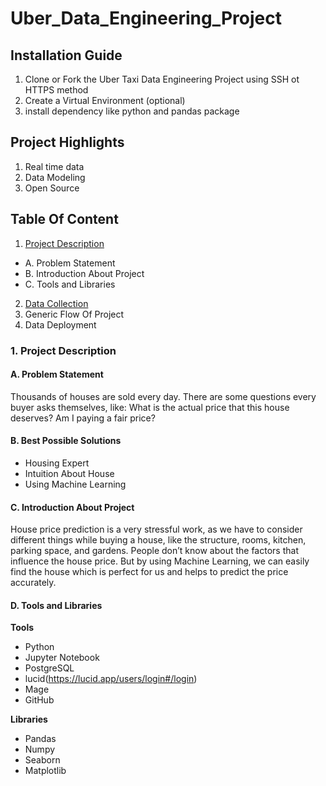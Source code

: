 # Uber_Data_Engineering_Project

## Installation Guide
1. Clone or Fork the Uber Taxi Data Engineering Project using SSH ot HTTPS method
2. Create a Virtual Environment (optional)
3. install dependency like python and pandas package
## Project Highlights
1. Real time data
2. Data Modeling
3. Open Source

## Table Of Content
1. [Project Description](#1-project-description)<br>
 - A. Problem Statement<br>
 - B. Introduction About Project<br>
 - C. Tools and Libraries
2. [Data Collection](https://www.kaggle.com/ruiqurm/lianjia)
3. Generic Flow Of Project
4. Data Deployment


### 1. Project Description
#### A. Problem Statement

Thousands of houses are sold every day. There are some questions every buyer asks themselves, like: What is the actual price that this house deserves? Am I paying a fair price?

#### B. Best Possible Solutions
- Housing Expert
- Intuition About House
- Using Machine Learning

#### C. Introduction About Project
House price prediction is a very stressful work, as we have to consider different things while buying a house, like the structure, rooms, kitchen, parking space, and gardens. People don’t know about the factors that influence the house price. But by using Machine Learning, we can easily find the house which is perfect for us and helps to predict the price accurately.

#### D. Tools and Libraries
**Tools**<br>
- Python
- Jupyter Notebook
- PostgreSQL
- lucid(https://lucid.app/users/login#/login)
- Mage
- GitHub

**Libraries**<br>
- Pandas
- Numpy
- Seaborn
- Matplotlib
